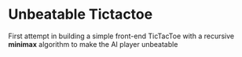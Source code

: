 # Unbeatable Tictactoe

First attempt in building a simple front-end TicTacToe with a recursive **minimax** algorithm to make the AI player unbeatable
